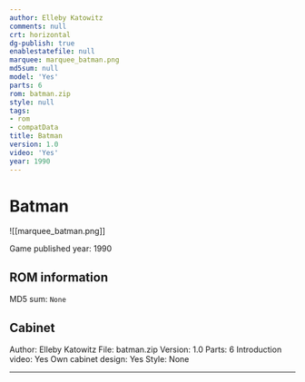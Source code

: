 ```yaml
---
author: Elleby Katowitz
comments: null
crt: horizontal
dg-publish: true
enablestatefile: null
marquee: marquee_batman.png
md5sum: null
model: 'Yes'
parts: 6
rom: batman.zip
style: null
tags:
- rom
- compatData
title: Batman
version: 1.0
video: 'Yes'
year: 1990
---
```


# Batman

![[marquee_batman.png]]

Game published year: 1990

## ROM information

MD5 sum: `None` 

## Cabinet

Author: Elleby Katowitz
File: batman.zip
Version: 1.0
Parts: 6
Introduction video: Yes
Own cabinet design: Yes
Style: None

---
